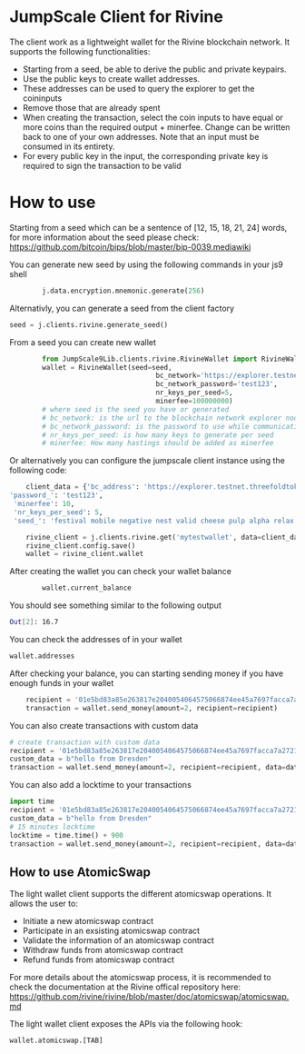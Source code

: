 # JumpScale Client for Rivine

The client work as a lightweight wallet for the Rivine blockchain network.
It supports the following functionalities:

- Starting from a seed, be able to derive the public and private keypairs.
- Use the public keys to create wallet addresses.
- These addresses can be used to query the explorer to get the coininputs
- Remove those that are already spent
- When creating the transaction, select the coin inputs to have equal or more coins than the required output + minerfee. Change can be written back to one of your own addresses. Note that an input must be consumed in its entirety.
- For every public key in the input, the corresponding private key is required to sign the transaction to be valid


# How to use
Starting from a seed which can be a sentence of [12, 15, 18, 21, 24] words, for more information about the seed please check: https://github.com/bitcoin/bips/blob/master/bip-0039.mediawiki

You can generate new seed by using the following commands in your js9 shell
```python
        j.data.encryption.mnemonic.generate(256)
```

Alternativly, you can generate a seed from the client factory
```python
seed = j.clients.rivine.generate_seed()
```

From a seed you can create new wallet
```python
        from JumpScale9Lib.clients.rivine.RivineWallet import RivineWallet
        wallet = RivineWallet(seed=seed,
                                    bc_network='https://explorer.testnet.threefoldtoken.com/',
                                    bc_network_password='test123',
                                    nr_keys_per_seed=5,
                                    minerfee=100000000)
        # where seed is the seed you have or generated
        # bc_network: is the url to the blockchain network explorer node
        # bc_network_password: is the password to use while communicating with the chain explorer node
        # nr_keys_per_seed: is how many keys to generate per seed
        # minerfee: How many hastings should be added as minerfee
```

Or alternatively you can configure the jumpscale client instance using the following code:
```python
    client_data = {'bc_address': 'https://explorer.testnet.threefoldtoken.com/',
'password_': 'test123',
 'minerfee': 10,
 'nr_keys_per_seed': 5,
 'seed_': 'festival mobile negative nest valid cheese pulp alpha relax language friend vast'}

    rivine_client = j.clients.rivine.get('mytestwallet', data=client_data)
    rivine_client.config.save()
    wallet = rivine_client.wallet
```

After creating the wallet you can check your wallet balance
```python
        wallet.current_balance
```

You should see something similar to the following output
```bash
Out[2]: 16.7
```

You can check the addresses of in your wallet
```python
wallet.addresses
```

After checking your balance, you can starting sending money if you have enough funds in your wallet
```python
    recipient = '01e5bd83a85e263817e2040054064575066874ee45a7697facca7a2721d4792af374ea35f549a1'
    transaction = wallet.send_money(amount=2, recipient=recipient)
```

You can also create transactions with custom data
```python
# create transaction with custom data
recipient = '01e5bd83a85e263817e2040054064575066874ee45a7697facca7a2721d4792af374ea35f549a1'
custom_data = b"hello from Dresden"
transaction = wallet.send_money(amount=2, recipient=recipient, data=data)
```

You can also add a locktime to your transactions
```python
import time
recipient = '01e5bd83a85e263817e2040054064575066874ee45a7697facca7a2721d4792af374ea35f549a1'
custom_data = b"hello from Dresden"
# 15 minutes locktime
locktime = time.time() + 900
transaction = wallet.send_money(amount=2, recipient=recipient, data=data, locktime=locktime)
```

## How to use AtomicSwap
The light wallet client supports the different atomicswap operations. It allows the user to:
- Initiate a new atomicswap contract
- Participate in an exsisting atomicswap contract
- Validate the information of an atomicswap contract
- Withdraw funds from atomicswap contract
- Refund funds from atomicswap contract

For more details about the atomicswap process, it is recommended to check the documentation at the Rivine offical repository here: https://github.com/rivine/rivine/blob/master/doc/atomicswap/atomicswap.md

The light wallet client exposes the APIs via the following hook:
```python
wallet.atomicswap.[TAB]
```
